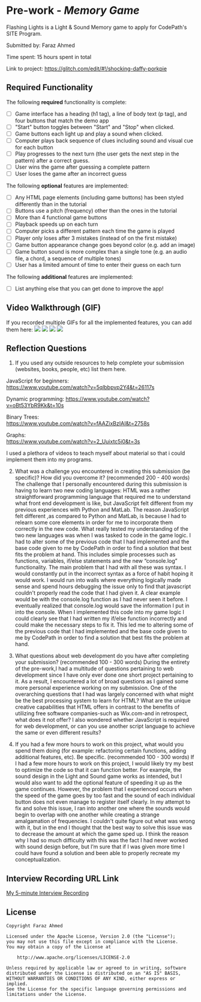 # Pre-work - *Memory Game*

Flashing Lights is a Light & Sound Memory game to apply for CodePath's SITE Program. 

Submitted by: Faraz Ahmed

Time spent: 15 hours spent in total

Link to project:
https://glitch.com/edit/#!/shocking-daffy-porkpie

## Required Functionality

The following **required** functionality is complete:

* [ ] Game interface has a heading (h1 tag), a line of body text (p tag), and four buttons that match the demo app
* [ ] "Start" button toggles between "Start" and "Stop" when clicked. 
* [ ] Game buttons each light up and play a sound when clicked. 
* [ ] Computer plays back sequence of clues including sound and visual cue for each button
* [ ] Play progresses to the next turn (the user gets the next step in the pattern) after a correct guess. 
* [ ] User wins the game after guessing a complete pattern
* [ ] User loses the game after an incorrect guess

The following **optional** features are implemented:

* [ ] Any HTML page elements (including game buttons) has been styled differently than in the tutorial
* [ ] Buttons use a pitch (frequency) other than the ones in the tutorial
* [ ] More than 4 functional game buttons
* [ ] Playback speeds up on each turn
* [ ] Computer picks a different pattern each time the game is played
* [ ] Player only loses after 3 mistakes (instead of on the first mistake)
* [ ] Game button appearance change goes beyond color (e.g. add an image)
* [ ] Game button sound is more complex than a single tone (e.g. an audio file, a chord, a sequence of multiple tones)
* [ ] User has a limited amount of time to enter their guess on each turn

The following **additional** features are implemented:

- [ ] List anything else that you can get done to improve the app!

## Video Walkthrough (GIF)

If you recorded multiple GIFs for all the implemented features, you can add them here:
![](http://g.recordit.co/uE36QX2ECW.gif)
![](http://g.recordit.co/SU8QIm9wIH.gif)
![](gif3-link-here)
![](gif4-link-here)

## Reflection Questions
1. If you used any outside resources to help complete your submission (websites, books, people, etc) list them here. 

JavaScript for beginners:             
https://www.youtube.com/watch?v=5qlbbpvp2Y4&t=26117s  

Dynamic programming:
https://www.youtube.com/watch?v=oBt53YbR9Kk&t=10s

Binary Trees:                              
https://www.youtube.com/watch?v=fAAZixBzIAI&t=2758s  

Graphs:                                             
https://www.youtube.com/watch?v=2_Uuixtc5i0&t=3s   

I used a plethora of videos to teach myself about material so that i could implement them into my programs. 

2. What was a challenge you encountered in creating this submission (be specific)? How did you overcome it? (recommended 200 - 400 words) 
The challenge that I personally encountered during this submission is having to learn two new coding languages: HTML was a rather straightforward programming language that required me to understand what front end development is like, but JavaScript felt different from my previous experiences with Python and MatLab. The reason JavaScript felt different ,as compared to Python and MatLab, is because I had to relearn some core elements in order for me to incorporate them correctly in the new code. What really tested my understanding of the two new languages was when I was tasked to code in the game logic. I had to alter some of the previous code that I had implemented and the base code given to me by CodePath in order to find a solution that best fits the problem at hand. This includes simple processes such as functions, variables, if/else statements and the new “console.log” functionality. The main problem that I had with all these was syntax.  I would constantly put in the incorrect syntax as a force of habit hoping it would work. I would run into walls where everything logically made sense and spend hours debugging the issue only to find that javascript couldn't properly read the code that I had given it. A clear example would be with the console.log function as I had never seen it before. I eventually realized that console.log would save the information I put in into the console. When I implemented this code into my game logic I could clearly see that I had written my if/else function incorrectly and could make the necessary steps to fix it. This led me to altering some of the previous code that I had implemented and the base code given to me by CodePath in order to find a solution that best fits the problem at hand.

3. What questions about web development do you have after completing your submission? (recommended 100 - 300 words) 
During the entirety of the pre-work,I had a multitude of questions pertaining to web development since I have only ever done one short project pertaining to it. As a result, I encountered a lot of broad questions as I gained some more personal experience working on my submission. One of the overarching questions that I had was largely concerned with what might be the best processing system to learn for HTML? What are the unique creative capabilities that HTML offers in contrast to the benefits of  utilizing free software companies-such as Wix.com-and in retrospect, what does it not offer? I also wondered whether JavaScript  is required for web development, or can you use another script language to achieve the same or even different results?


4. If you had a few more hours to work on this project, what would you spend them doing (for example: refactoring certain functions, adding additional features, etc). Be specific. (recommended 100 - 300 words) 
If I had a few more hours to work on this project, I would likely try my best to optimize the code so that it can function better. For example, the sound design in the Light and Sound game works as intended, but I would also want to add the optional feature of speeding it up as the game continues. However, the problem that I experienced occurs when the speed of the game goes by too fast and the sound of each individual button does not even manage to register itself clearly. In my attempt to fix and solve this issue, I ran into another one where the sounds would begin to overlap with one another while creating a strange amalgamation of frequencies. I couldn't quite figure out what was wrong with it, but in the end I thought that the best way to solve this issue was to decrease the amount at which the game sped up. I think the reason why I had so much difficulty with this was the fact I had never worked with sound design before, but I’m sure that if I was given more time I could have found a solution and been able to properly recreate my conceptualization. 




## Interview Recording URL Link

[My 5-minute Interview Recording](your-link-here)


## License

    Copyright Faraz Ahmed

    Licensed under the Apache License, Version 2.0 (the "License");
    you may not use this file except in compliance with the License.
    You may obtain a copy of the License at

        http://www.apache.org/licenses/LICENSE-2.0

    Unless required by applicable law or agreed to in writing, software
    distributed under the License is distributed on an "AS IS" BASIS,
    WITHOUT WARRANTIES OR CONDITIONS OF ANY KIND, either express or implied.
    See the License for the specific language governing permissions and
    limitations under the License.

